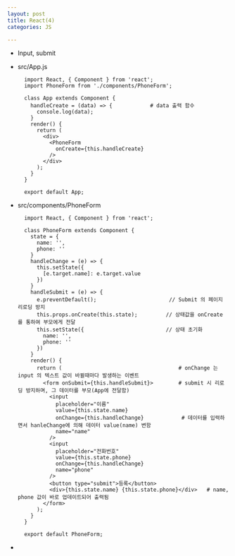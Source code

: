 ```yaml
---
layout: post
title: React(4)
categories: JS

---
```



* Input, submit

* src/App.js


        import React, { Component } from 'react';
        import PhoneForm from './components/PhoneForm';

        class App extends Component {
          handleCreate = (data) => {            # data 출력 함수
            console.log(data);
          }
          render() {
            return (
              <div>
                <PhoneForm
                  onCreate={this.handleCreate}       
                />
              </div>
            );
          }
        }

        export default App;


* src/components/PhoneForm



        import React, { Component } from 'react';

        class PhoneForm extends Component {
          state = {
            name: '',
            phone: ''
          }
          handleChange = (e) => {
            this.setState({
              [e.target.name]: e.target.value
            })
          }
          handleSubmit = (e) => {
            e.preventDefault();                       // Submit 의 페이지 리로딩 방지
            this.props.onCreate(this.state);         // 상태값을 onCreate 를 통하여 부모에게 전달
            this.setState({                          // 상태 초기화
              name: '',
              phone: ''
            })
          }
          render() {
            return (                                     # onChange 는 input 의 텍스트 값이 바뀔때마다 발생하는 이벤트
              <form onSubmit={this.handleSubmit}>        # submit 시 리로딩 방지하며, 그 데이터를 부모(App에 전달함)
                <input
                  placeholder="이름"
                  value={this.state.name}
                  onChange={this.handleChange}            # 데이터를 입력하면서 hanleChange에 의해 데이터 value(name) 변함
                  name="name"
                />
                <input
                  placeholder="전화번호"
                  value={this.state.phone}
                  onChange={this.handleChange}
                  name="phone"
                />
                <button type="submit">등록</button>
                <div>{this.state.name} {this.state.phone}</div>   # name, phone 값이 바로 업데이트되어 출력됨
              </form>
            );
          }
        }

        export default PhoneForm;
        
        
* 

